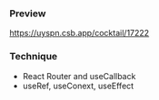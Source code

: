 ### Preview
https://uyspn.csb.app/cocktail/17222

### Technique
+ React Router and useCallback
+ useRef, useConext, useEffect
